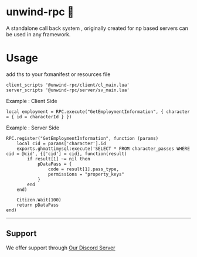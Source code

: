 # unwind-rpc 🎉
A standalone call back system , originally created for np based servers can be used in any framework.


# Usage

add ths to your fxmanifest or resources file 
    
    client_scripts '@unwind-rpc/client/cl_main.lua'
    server_scripts '@unwind-rpc/server/sv_main.lua'

Example : Client Side

    local employment = RPC.execute("GetEmploymentInformation", { character = { id = characterId } })


Example : Server Side

    RPC.register("GetEmploymentInformation", function (params)
        local cid = params['character'].id
        exports.ghmattimysql:execute('SELECT * FROM character_passes WHERE cid = @cid', {['cid'] = cid}, function(result)
            if result[1] ~= nil then
                pDataPass = {
                    code = result[1].pass_type,
                    permissions = "property_keys"
                }
            end
        end)

        Citizen.Wait(100)
        return pDataPass
    end)



------------------------------------




## Support
We offer support through [Our Discord Server]([https://discord.gg/a7XeGhpdpb])

